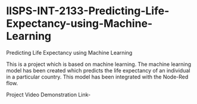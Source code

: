 # llSPS-INT-2133-Predicting-Life-Expectancy-using-Machine-Learning
Predicting Life Expectancy using Machine Learning

This is a project which is based on machine learning. The machine learning model has been created which predicts the life expectancy of an individual in a particular country. This model has been integrated with the Node-Red flow. 

Project Video Demonstration Link- 
